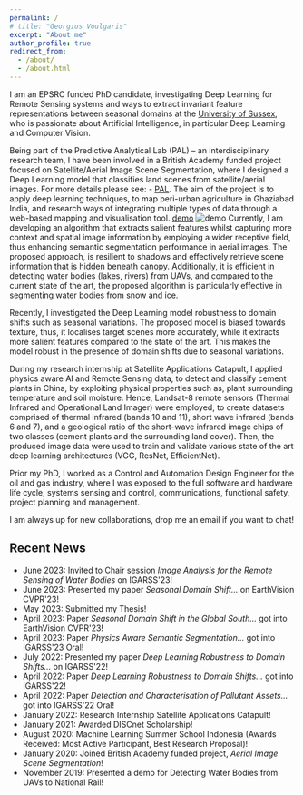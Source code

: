 ```yaml
---
permalink: /
# title: "Georgios Voulgaris"
excerpt: "About me"
author_profile: true
redirect_from:
  - /about/
  - /about.html
---
```


I am an EPSRC funded PhD candidate, investigating Deep Learning for Remote Sensing systems and ways to extract invariant feature representations between seasonal domains at the [University of Sussex](https://profiles.sussex.ac.uk/p188305-georgios-voulgaris), who is passionate about Artificial Intelligence, in particular Deep Learning and Computer Vision.

Being part of the Predictive Analytical Lab (PAL) – an interdisciplinary research team, I have been involved in a British Academy funded project focused on Satellite/Aerial Image Scene Segmentation, where I designed a Deep Learning model that classifies land scenes from satellite/aerial images. For more details please see: - [PAL](https://wearepal.ai/projects/ssrp). The aim of the project is to apply deep learning techniques, to map peri-urban agriculture in Ghaziabad India, and research ways of integrating multiple types of data through a web-based mapping and visualisation tool. [demo](https://www.youtube.com/watch?v=AFC0Z3B0lzY)
![demo](https://gvsam7.github.io/images/Deep_Learning_Satellite_Image_Scene_Classification_Demo.gif)
Currently, I am developing an algorithm that extracts salient features whilst capturing more context and spatial image information by employing a wider receptive field, thus enhancing semantic segmentation performance in aerial images. The proposed approach, is resilient to shadows and effectively retrieve scene information that is hidden beneath canopy. Additionally, it is efficient in detecting water bodies (lakes, rivers) from UAVs, and compared to the current state of the art, the proposed algorithm is particularly effective in segmenting water bodies from snow and ice.  

Recently, I investigated the Deep Learning model robustness to domain shifts such as seasonal variations. The proposed model is biased towards texture, thus, it localises target scenes more accurately, while it extracts more salient features compared to the state of the art. This makes the model robust in the presence of domain shifts due to seasonal variations.

During my research internship at Satellite Applications Catapult, I applied physics aware AI and Remote Sensing data, to detect and classify cement plants in China, by exploiting physical properties such as, plant surrounding temperature and soil moisture. Hence, Landsat-8 remote sensors (Thermal Infrared and Operational Land Imager) were employed, to create datasets comprised of thermal infrared (bands 10 and 11), short wave infrared (bands 6 and 7), and a geological ratio of the short-wave infrared image chips of two classes (cement plants and the surrounding land cover). Then, the produced image data were used to train and validate various state of the art deep learning architectures (VGG, ResNet, EfficientNet).

Prior my PhD, I worked as a Control and Automation Design Engineer for the oil and gas industry, where I was exposed to the full software and hardware life cycle, systems sensing and control, communications, functional safety, project planning and management.

I am always up for new collaborations, drop me an email if you want to chat!

## Recent News

* June 2023: Invited to Chair session *Image Analysis for the Remote Sensing of Water Bodies* on IGARSS'23!
* June 2023: Presented my paper *Seasonal Domain Shift...* on EarthVision CVPR'23!
* May 2023: Submitted my Thesis!
* April 2023: Paper *Seasonal Domain Shift in the Global South...* got into EarthVision CVPR'23!
* April 2023: Paper *Physics Aware Semantic Segmentation...* got into IGARSS'23 Oral!
* July 2022: Presented my paper *Deep Learning Robustness to Domain Shifts...* on IGARSS'22!
* April 2022: Paper *Deep Learning Robustness to Domain Shifts...* got into IGARSS'22!
* April 2022: Paper *Detection and Characterisation of Pollutant Assets...* got into IGARSS'22 Oral!
* January 2022: Research Internship Satellite Applications Catapult!
* January 2021: Awarded DISCnet Scholarship!
* August 2020: Machine Learning Summer School Indonesia (Awards Received: Most Active Participant, Best Research Proposal)!
* January 2020: Joined British Academy funded project, *Aerial Image Scene Segmentation*!
* November 2019: Presented a demo for Detecting Water Bodies from UAVs to National Rail!
